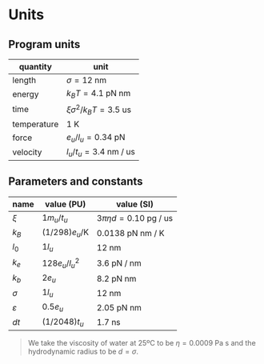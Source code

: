 
# Units

## Program units

| quantity     | unit                              |
|--------------|-----------------------------------|
| length       | $\sigma=12\text{ nm}$             |
| energy       | $k_BT=4.1\text{ pN nm}$           |
| time         | $\xi\sigma^2/k_BT=3.5\text{ us}$  |
| temperature  | $1\text{ K}$                      |
| force        | $e_u/l_u=0.34\text{ pN}$          |
| velocity     | $l_u/t_u=3.4\text{ nm / us}$      |

## Parameters and constants

| name           | value (PU)             | value (SI)                        |
|----------------|------------------------|-----------------------------------|
| $\xi$          | $1m_u/t_u$             | $3\pi\eta d=0.10\text{ pg / us}$  |
| $k_B$          | $(1/298)e_u/\text{K}$  | $0.0138\text{ pN nm / K}$         |
| $l_0$          | $1l_u$                 | $12\text{ nm}$                    |
| $k_e$          | $128e_u/l_u^2$         | $3.6\text{ pN / nm}$              |
| $k_b$          | $2e_u$                 | $8.2\text{ pN nm}$                |
| $\sigma$       | $1l_u$                 | $12\text{ nm}$                    |
| $\varepsilon$  | $0.5e_u$               | $2.05\text{ pN nm}$               |
| $dt$           | $(1/2048)t_u$          | $1.7\text{ ns}$                   |

> We take the viscosity of water at 25ºC to be $\eta=0.0009\text{ Pa s}$ and the hydrodynamic radius to be $d=\sigma$.

